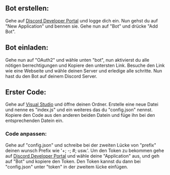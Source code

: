 ## Bot erstellen:
Gehe auf [Discord Developer Portal](https://discord.com/developers/applications) und logge dich ein. Nun gehst du auf "New Application" und bennen sie. Gehe nun
auf "Bot" und drücke "Add Bot". 

## Bot einladen:
Gehe nun auf "OAuth2" und wähle unten "bot", nun aktivierst du alle nötigen berrechtigungen und Kopiere den untersten Link. Besuche den Link wie eine Webseite und wähle deinen Server und erledige alle schritte. Nun hast du den Bot auf deinem Discord Server.

## Erster Code:
Gehe auf [Visual Studio](https://code.visualstudio.com/download) und öffne deinen Ordner. Erstelle eine neue Datei und nenne es "index.js" und ein weiteres das du "config.json" nennst. Kopiere den Code aus den anderen beiden Datein und füge ihn bei den entsprechenden Datein ein.

### Code anpassen:
Gehe auf "config.json" und schreibe bei der zweiten Lücke von "prefix" deinen wunsch Prefix wie '+; -; #; usw.'. Um den Token zu bekommen gehe auf [Discord Developer Portal](https://discord.com/developers/applications) und wähle deine "Application" aus, und geh auf "Bot" und kopiere den Token. Den Token kannst du dann bei "config.json" unter "token" in der zweitem lücke einfügen.
